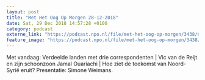 ```yaml
---
layout: post
title: "Met Het Oog Op Morgen 28-12-2018"
date: Sat, 29 Dec 2018 14:57:28 +0100
category: podcast
externe_link: "https://podcast.npo.nl/file/met-het-oog-op-morgen/3438/nporadio1_met-het-oog-op-morgen_20181229_19-12-18.mp3"
feature_image: "https://podcast.npo.nl/file/met-het-oog-op-morgen/3438/nporadio1_met-het-oog-op-morgen_20181229_19-12-18.mp3"
---
```


Met vandaag: Verdeelde landen met drie correspondenten | Vic van de Reijt en zijn schoonzoon Jamal Ouariachi | Hoe ziet de toekomst van Noord-Syrië eruit? Presentatie: Simone Weimans.
